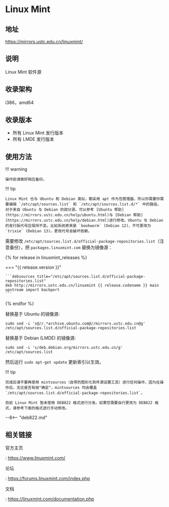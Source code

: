 # Linux Mint

## 地址

<https://mirrors.ustc.edu.cn/linuxmint/>

## 说明

Linux Mint 软件源

## 收录架构

i386，amd64

## 收录版本

- 所有 Linux Mint 发行版本
- 所有 LMDE 发行版本

## 使用方法

!!! warning

    操作前请做好相应备份。

!!! tip

    Linux Mint 也与 Ubuntu 和 Debian 类似，都采用 apt 作为包管理器，所以你需要你需要编辑 `/etc/apt/sources.list` 和 `/etc/apt/sources.list.d/*` 中的路径。对于来自 Ubuntu 与 Debian 的部分源，可以参考 [Ubuntu 帮助](https://mirrors.ustc.edu.cn/help/ubuntu.html)与 [Debian 帮助](https://mirrors.ustc.edu.cn/help/debian.html)进行修改。Ubuntu 与 Debian 的发行版代号应保持不变。比如系统原来是 `bookworm` (Debian 12)，不可更改为 `trixie` (Debian 13)。更改代号会破坏依赖。

需要修改 `/etc/apt/sources.list.d/official-package-repositories.list`（注意备份），把 `packages.linuxmint.com` 替换为镜像源：

{% for release in linuxmint_releases %}

=== "{{ release.version }}"

    ```debsources title="/etc/apt/sources.list.d/official-package-repositories.list"
    deb http://mirrors.ustc.edu.cn/linuxmint {{ release.codename }} main upstream import backport
    ```

{% endfor %}

替换基于 Ubuntu 的镜像源:

```shell
sudo sed -i 's@//.*archive.ubuntu.com@//mirrors.ustc.edu.cn@g' /etc/apt/sources.list.d/official-package-repositories.list
```

替换基于 Debian (LMDE) 的镜像源:

```shell
sudo sed -i 's/deb.debian.org/mirrors.ustc.edu.cn/g' /etc/apt/sources.list
```

然后运行 `sudo apt-get update` 更新索引以生效。

!!! tip

    完成后请不要再使用 mintsources（自带的图形化软件源设置工具）进行任何操作，因为在操作后，无论是否有按"确定"，mintsources 均会覆盖 `/etc/apt/sources.list.d/official-package-repositories.list`。

    目前 Linux Mint 暂未使用 DEB822 格式进行分发。如果您需要自行更改为 DEB822 格式，请参考下面的格式进行手动修改。

--8<-- "deb822.md"

## 相关链接

官方主页

:   <https://www.linuxmint.com/>

论坛

:   <https://forums.linuxmint.com/index.php>

文档

:   <https://linuxmint.com/documentation.php>

